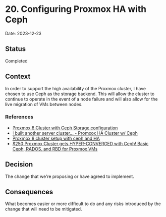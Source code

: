 # 20. Configuring Proxmox HA with Ceph

Date: 2023-12-23

## Status

Completed

## Context

In order to support the high availability of the Proxmox cluster, I have chosen to use Ceph as the storage backend. This will allow the cluster to continue to operate in the event of a node failure and will also allow for the live migration of VMs between nodes.

### References

- [Proxmox 8 Cluster with Ceph Storage configuration](https://youtu.be/-qk_P9SKYK4)
- [I built another server cluster... - Promxox HA Cluster w/ Ceph](https://youtu.be/lELrvffVP04)
- [Proxmox 8 cluster setup with ceph and HA](https://youtu.be/Mz-nXlqovLI)
- [$250 Proxmox Cluster gets HYPER-CONVERGED with Ceph! Basic Ceph, RADOS, and RBD for Proxmox VMs](https://www.youtube.com/watch?v=Vd8GG9twjRU)


## Decision

The change that we're proposing or have agreed to implement.

## Consequences

What becomes easier or more difficult to do and any risks introduced by the change that will need to be mitigated.
